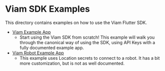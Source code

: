 # Viam SDK Examples

This directory contains examples on how to use the Viam Flutter SDK.

- [Viam Example App](https://github.com/viamrobotics/viam-flutter-sdk/tree/main/example/viam_example_app)
  - Start using the Viam SDK from scratch! This example will walk you through the canonical way of using the SDK, using API Keys with a fully documented example app.
- [Viam Robot Example App](https://github.com/viamrobotics/viam-flutter-sdk/tree/main/example/viam_robot_example_app)
  - This example uses Location secrets to connect to a robot. It has a bit more customization, but is not as well documented.
